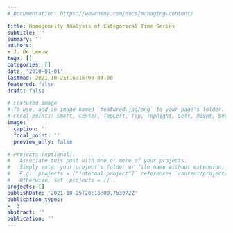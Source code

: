 ```yaml
---
# Documentation: https://wowchemy.com/docs/managing-content/

title: Homogeneity Analysis of Categorical Time Series
subtitle: ''
summary: ''
authors:
- J. De Leeuw
tags: []
categories: []
date: '2010-01-01'
lastmod: 2021-10-25T16:16:00-04:00
featured: false
draft: false

# Featured image
# To use, add an image named `featured.jpg/png` to your page's folder.
# Focal points: Smart, Center, TopLeft, Top, TopRight, Left, Right, BottomLeft, Bottom, BottomRight.
image:
  caption: ''
  focal_point: ''
  preview_only: false

# Projects (optional).
#   Associate this post with one or more of your projects.
#   Simply enter your project's folder or file name without extension.
#   E.g. `projects = ["internal-project"]` references `content/project/deep-learning/index.md`.
#   Otherwise, set `projects = []`.
projects: []
publishDate: '2021-10-25T20:16:00.763072Z'
publication_types:
- '3'
abstract: ''
publication: ''
---
```

